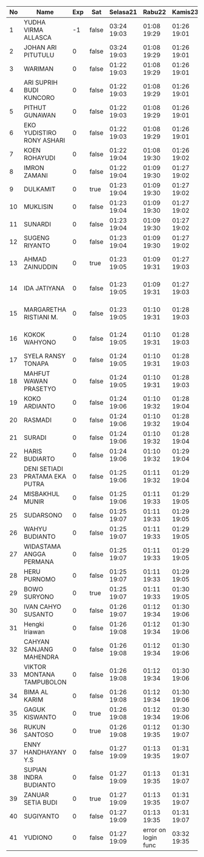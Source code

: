 | No | Name | Exp | Sat | Selasa21 | Rabu22 | Kamis23 | Jumat24 | Sabtu25 | Senin27 | Selasa28 |
|-----|-----|-----|-----|-----|-----|-----|-----|-----|-----|-----|
| 1 | YUDHA VIRMA ALLASCA | -1 | false | 03:24 19:03 | 01:08 19:29 | 01:26 19:01 | 01:03 19:06 | -- | 01:23 19:26 | 01:13 19:13 |
| 2 | JOHAN ARI PITUTULU | 0 | false | 03:24 19:03 | 01:08 19:29 | 01:26 19:01 | 01:03 19:06 | -- | 01:23 19:26 | 01:13 19:13 |
| 3 | WARIMAN | 0 | false | 01:22 19:03 | 01:08 19:29 | 01:26 19:01 | 01:03 19:06 | -- | 01:23 19:26 | 01:13 19:13 |
| 4 | ARI SUPRIH BUDI KUNCORO | 0 | false | 01:22 19:03 | 01:08 19:29 | 01:26 19:01 | 01:03 19:06 | -- | 01:24 19:26 | 01:13 19:13 |
| 5 | PITHUT GUNAWAN | 0 | false | 01:22 19:03 | 01:08 19:29 | 01:26 19:01 | 01:03 19:06 | -- | 01:24 19:26 | 01:13 19:13 |
| 6 | EKO YUDISTIRO RONY ASHARI | 0 | false | 01:22 19:03 | 01:08 19:29 | 01:26 19:01 | 01:03 19:06 | -- | 01:24 19:26 | 01:13 19:13 |
| 7 | KOEN ROHAYUDI | 0 | false | 01:22 19:04 | 01:08 19:30 | 01:26 19:02 | 01:03 19:07 | -- | 01:24 19:26 | 01:13 19:13 |
| 8 | IMRON ZAMANI | 0 | false | 01:22 19:04 | 01:09 19:30 | 01:27 19:02 | 01:04 19:07 | -- | 01:24 19:27 | 01:14 19:14 |
| 9 | DULKAMIT | 0 | true | 01:23 19:04 | 01:09 19:30 | 01:27 19:02 | 01:04 19:07 | 01:29 19:29 | 01:25 19:27 | 01:14 19:14 |
| 10 | MUKLISIN | 0 | false | 01:23 19:04 | 01:09 19:30 | 01:27 19:02 | 01:04 19:07 | -- | 01:25 19:27 | 01:14 19:14 |
| 11 | SUNARDI | 0 | false | 01:23 19:04 | 01:09 19:30 | 01:27 19:02 | 01:04 19:07 | -- | 01:25 19:27 | 01:14 19:14 |
| 12 | SUGENG RIYANTO | 0 | false | 01:23 19:04 | 01:09 19:30 | 01:27 19:02 | 01:04 19:07 | -- | 01:25 19:27 | 01:14 19:14 |
| 13 | AHMAD ZAINUDDIN | 0 | true | 01:23 19:05 | 01:09 19:31 | 01:27 19:03 | 01:04 19:08 | 01:29 19:29 | 01:25 19:27 | error on login func | 03:02 19:14 |
| 14 | IDA JATIYANA | 0 | false | 01:23 19:05 | 01:09 19:31 | 01:27 19:03 | 01:04 19:08 | -- | 01:25 18:17 | error on login func | 03:02 19:14 |
| 15 | MARGARETHA RISTIANI M. | 0 | false | 01:23 19:05 | 01:10 19:31 | 01:28 19:03 | 01:05 19:08 | -- | 01:25 19:28 | error on login func | 03:03 19:15 |
| 16 | KOKOK WAHYONO | 0 | false | 01:24 19:05 | 01:10 19:31 | 01:28 19:03 | 01:05 19:08 | -- | 01:26 19:28 | error on login func | 03:03 19:15 |
| 17 | SYELA RANSY TONAPA | 0 | false | 01:24 19:05 | 01:10 19:31 | 01:28 19:03 | 01:05 19:08 | -- | 01:26 19:28 | 01:23 19:15 |
| 18 | MAHFUT WAWAN PRASETYO | 0 | false | 01:24 19:05 | 01:10 19:31 | 01:28 19:03 | 01:05 19:08 | -- | 01:26 19:28 | 01:23 19:15 |
| 19 | KOKO ARDIANTO | 0 | false | 01:24 19:06 | 01:10 19:32 | 01:28 19:04 | 01:05 19:09 | -- | 01:26 19:28 | 01:23 19:15 |
| 20 | RASMADI | 0 | false | 01:24 19:06 | 01:10 19:32 | 01:28 19:04 | 01:05 19:09 | -- | 01:26 19:28 | 01:23 19:15 |
| 21 | SURADI | 0 | false | 01:24 19:06 | 01:10 19:32 | 01:28 19:04 | 01:05 19:09 | -- | 01:26 19:28 | 01:23 19:15 |
| 22 | HARIS BUDIARTO | 0 | false | 01:24 19:06 | 01:10 19:32 | 01:29 19:04 | 01:06 19:09 | -- | 01:26 19:29 | 01:23 19:16 |
| 23 | DENI SETIADI PRATAMA EKA PUTRA | 0 | false | 01:25 19:06 | 01:11 19:32 | 01:29 19:04 | 01:06 19:09 | -- | 01:27 19:29 | 01:24 19:16 |
| 24 | MISBAKHUL MUNIR | 0 | false | 01:25 19:06 | 01:11 19:33 | 01:29 19:05 | 01:06 19:09 | -- | 01:27 19:29 | 01:24 19:16 |
| 25 | SUDARSONO | 0 | false | 01:25 19:07 | 01:11 19:33 | 01:29 19:05 | 01:06 19:10 | -- | 01:27 19:29 | 01:24 19:16 |
| 26 | WAHYU BUDIANTO | 0 | false | 01:25 19:07 | 01:11 19:33 | 01:29 19:05 | 01:06 19:10 | -- | 01:27 19:29 | 01:24 19:16 |
| 27 | WIDASTAMA ANGGA PERMANA | 0 | false | 01:25 19:07 | 01:11 19:33 | 01:29 19:05 | 01:06 19:10 | -- | 01:27 19:29 | 01:24 19:16 |
| 28 | HERU PURNOMO | 0 | false | 01:25 19:07 | 01:11 19:33 | 01:29 19:05 | 01:06 19:10 | -- | 01:27 19:29 | 01:24 19:16 |
| 29 | BOWO SURYONO | 0 | true | 01:25 19:07 | 01:11 19:33 | 01:30 19:05 | 01:07 19:10 | 01:29 19:29 | 01:27 19:30 | 01:24 19:17 |
| 30 | IVAN CAHYO SUSANTO | 0 | false | 01:26 19:07 | 01:12 19:34 | 01:30 19:06 | 01:07 19:10 | -- | 01:27 19:30 | 01:25 19:17 |
| 31 | Hengki Iriawan | 0 | false | 01:26 19:08 | 01:12 19:34 | 01:30 19:06 | 01:07 19:11 | -- | 01:28 19:30 | 01:25 19:17 |
| 32 | CAHYAN SANJANG MAHENDRA | 0 | false | 01:26 19:08 | 01:12 19:34 | 01:30 19:06 | 01:07 19:11 | -- | 01:28 19:30 | 01:25 19:17 |
| 33 | VIKTOR MONTANA TAMPUBOLON | 0 | false | 01:26 19:08 | 01:12 19:34 | 01:30 19:06 | 01:07 19:11 | -- | 01:28 19:30 | 01:25 19:17 |
| 34 | BIMA AL KARIM | 0 | false | 01:26 19:08 | 01:12 19:34 | 01:30 19:06 | 01:07 19:11 | -- | 01:28 19:30 | 01:25 19:17 |
| 35 | GAGUK KISWANTO | 0 | true | 01:26 19:08 | 01:12 19:34 | 01:30 19:06 | 01:07 19:11 | 01:29 19:29 | 01:28 19:30 | 01:25 19:17 |
| 36 | RUKUN SANTOSO | 0 | true | 01:26 19:08 | 01:12 19:35 | 01:30 19:07 | 01:08 19:11 | 01:29 19:29 | 01:28 19:31 | 01:25 19:18 |
| 37 | ENNY HANDHAYANY Y.S | 0 | false | 01:27 19:09 | 01:13 19:35 | 01:31 19:07 | 01:08 19:12 | -- | 01:28 19:31 | 01:25 19:18 |
| 38 | SUPIAN INDRA BUDIANTO | 0 | false | 01:27 19:09 | 01:13 19:35 | 01:31 19:07 | 01:08 19:12 | -- | 01:29 19:31 | 01:26 19:18 |
| 39 | ZANUAR SETIA BUDI | 0 | true | 01:27 19:09 | 01:13 19:35 | 01:31 19:07 | 01:08 19:12 | 01:29 19:30 | 01:29 19:31 | 01:26 19:18 |
| 40 | SUGIYANTO | 0 | false | 01:27 19:09 | 01:13 19:35 | 01:31 19:07 | 01:08 19:12 | -- | 01:29 18:18 | 01:26 19:18 |
| 41 | YUDIONO | 0 | false | 01:27 19:09 | error on login func | 03:32 19:35 | 01:31 19:07 | 01:08 19:12 | -- | 01:29 19:31 | 01:26 19:18 |
